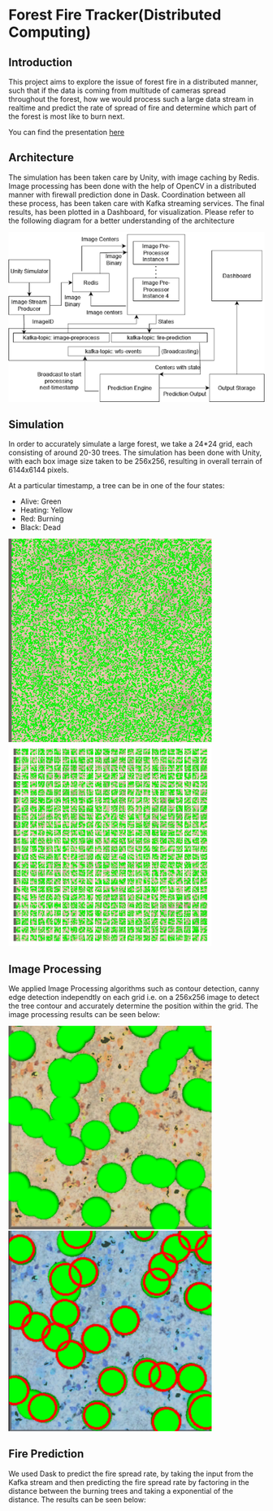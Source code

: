# Forest Fire Tracker(Distributed Computing)

## Introduction
This project aims to explore the issue of forest fire in a distributed manner, such that if the data is coming from multitude of cameras spread throughout the forest, how we would process such a large data stream in realtime and predict the rate of spread of fire and determine which part of the forest is most like to burn next.

You can find the presentation [here](https://docs.google.com/presentation/d/1LLqI5QP5mKQEvh4doRRyyPoVaXjJIV1GimPWcVtWH0M/edit?usp=sharing)

## Architecture
The simulation has been taken care by Unity, with image caching by Redis. Image processing has been done with the help of OpenCV in a distributed manner with firewall prediction done in Dask. Coordination between all these process, has been taken care with Kafka streaming services. The final results, has been plotted in a Dashboard, for visualization. Please refer to the following diagram for a better understanding of the architecture 

<img title="Architecture" alt="Architecture Diagram" src="assest/img/arch.png">

## Simulation
In order to accurately simulate a large forest, we take a 24*24 grid, each consisting of around 20-30 trees. The simulation has been done with Unity, with each box image size taken to be 256x256, resulting in overall terrain of 6144x6144 pixels. 

At a particular timestamp, a tree can be in one of the four states:
- Alive: Green
- Heating: Yellow
- Red: Burning
- Black: Dead

<!-- Plot two images side by side of one another -->
<p float="left">
  <img title="Simulation" alt="Simulation at a particular timestamp" src="assest/img/simulation.png" width="400" />
  <img title="Simulation splitted into grids" alt="Simulation splitted into grids at a particular timestamp" src="assest/img/split_simulation.png" width="400" />
</p>

## Image Processing
We applied Image Processing algorithms such as contour detection, canny edge detection independtly on each grid i.e. on a 256x256 image to detect the tree contour and accurately determine the position within the grid. The image processing results can be seen below:

<p float="left">
  <img title="Input Image" alt="Input images" src="assest/img/cv_input.png" width="400" />
  <img title="Output Image" alt="Ouptut images" src="assest/img/cv_output.png" width="400" />
</p>

## Fire Prediction
We used Dask to predict the fire spread rate, by taking the input from the Kafka stream and then predicting the fire spread rate by factoring in the distance between the burning trees and taking a exponential of the distance. The results can be seen below:

